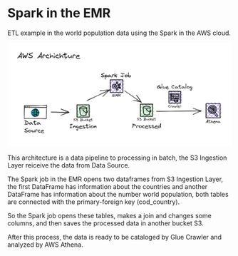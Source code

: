 # Spark in the EMR
ETL example in the world population data using the Spark in the AWS cloud.

![alt text](https://github.com/leslliesayrus/spark-emr/blob/main/aws_archichture.png)

This architecture is a data pipeline to processing in batch, the S3 Ingestion Layer reiceive the data from Data Source. 

The Spark job in the EMR opens two dataframes from S3 Ingestion Layer, the first DataFrame has information about the countries and another DataFrame has information about the number world population, both tables are connected with the primary-foreign key (cod_country).

So the Spark job opens these tables, makes a join and changes some columns, and then saves the processed data in another bucket S3.

After this process, the data is ready to be cataloged by Glue Crawler and analyzed by AWS Athena.
